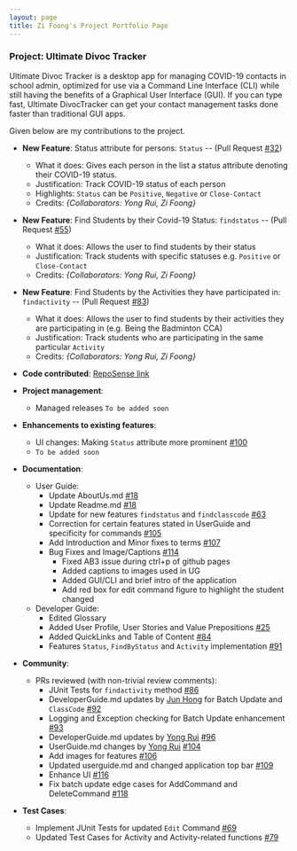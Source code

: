 ```yaml
---
layout: page
title: Zi Foong's Project Portfolio Page
---
```


### Project: Ultimate Divoc Tracker
Ultimate Divoc Tracker is a desktop app for managing COVID-19 contacts in school admin, optimized for use via a Command Line Interface (CLI) while still having the benefits of a Graphical User Interface (GUI). If you can type fast, Ultimate DivocTracker can get your contact management tasks done faster than traditional GUI apps.

Given below are my contributions to the project.
* **New Feature**: Status attribute for persons: `Status` -- (Pull Request [\#32](https://github.com/AY2122S2-CS2103T-T12-1/tp/pull/32))
  * What it does: Gives each person in the list a status attribute denoting their COVID-19 status.
  * Justification: Track COVID-19 status of each person
  * Highlights: `Status` can be `Positive`, `Negative` or `Close-Contact`
  * Credits: *{Collaborators: Yong Rui, Zi Foong}*

* **New Feature**: Find Students by their Covid-19 Status: `findstatus` -- (Pull Request [\#55](https://github.com/AY2122S2-CS2103T-T12-1/tp/pull/55))
  * What it does: Allows the user to find students by their status
  * Justification: Track students with specific statuses e.g. `Positive` or `Close-Contact`
  * Credits: *{Collaborators: Yong Rui, Zi Foong}*

* **New Feature**: Find Students by the Activities they have participated in: `findactivity` -- (Pull Request [\#83](https://github.com/AY2122S2-CS2103T-T12-1/tp/pull/83))
  * What it does: Allows the user to find students by their activities they are participating in (e.g. Being the Badminton CCA)
  * Justification: Track students who are participating in the same particular `Activity`
  * Credits: *{Collaborators: Yong Rui, Zi Foong}*

* **Code contributed**: [RepoSense link]()
* **Project management**:
  * Managed releases `To be added soon`
* **Enhancements to existing features**:
  * UI changes: Making `Status` attribute more prominent [\#100](https://github.com/AY2122S2-CS2103T-T12-1/tp/pull/100)
  * `To be added soon`
* **Documentation**:
  * User Guide:
    * Update AboutUs.md [\#18](https://github.com/AY2122S2-CS2103T-T12-1/tp/pull/18)
    * Update Readme.md [\#18](https://github.com/AY2122S2-CS2103T-T12-1/tp/pull/18)
    * Update for new features `findstatus` and `findclasscode` [\#63](https://github.com/AY2122S2-CS2103T-T12-1/tp/pull/63)
    * Correction for certain features stated in UserGuide and specificity for commands [\#105](https://github.com/AY2122S2-CS2103T-T12-1/tp/pull/105)
    * Add Introduction and Minor fixes to terms [\#107](https://github.com/AY2122S2-CS2103T-T12-1/tp/pull/107)
    * Bug Fixes and Image/Captions [\#114](https://github.com/AY2122S2-CS2103T-T12-1/tp/pull/114)
      * Fixed AB3 issue during ctrl+p of github pages
      * Added captions to images used in UG
      * Added GUI/CLI and brief intro of the application
      * Add red box for edit command figure to highlight the student changed
  * Developer Guide:
    * Edited Glossary
    * Added User Profile, User Stories and Value Prepositions [\#25](https://github.com/AY2122S2-CS2103T-T12-1/tp/pull/25)
    * Added QuickLinks and Table of Content [\#84](https://github.com/AY2122S2-CS2103T-T12-1/tp/pull/84)
    * Features `Status`, `FindByStatus` and `Activity` implementation [\#91](https://github.com/AY2122S2-CS2103T-T12-1/tp/pull/91)
* **Community**:
  * PRs reviewed (with non-trivial review comments): 
    * JUnit Tests for `findactivity` method [\#86](https://github.com/AY2122S2-CS2103T-T12-1/tp/pull/86)
    * DeveloperGuide.md updates by [Jun Hong](https://github.com/whoisjunhong) for Batch Update and `ClassCode` [\#92](https://github.com/AY2122S2-CS2103T-T12-1/tp/pull/92)
    * Logging and Exception checking for Batch Update enhancement [\#93](https://github.com/AY2122S2-CS2103T-T12-1/tp/pull/93)
    * DeveloperGuide.md updates by [Yong Rui](https://github.com/Fenway17) [\#96](https://github.com/AY2122S2-CS2103T-T12-1/tp/pull/96)
    * UserGuide.md changes by [Yong Rui](https://github.com/Fenway17) [\#104](https://github.com/AY2122S2-CS2103T-T12-1/tp/pull/104)
    * Add images for features [\#106](https://github.com/AY2122S2-CS2103T-T12-1/tp/pull/106)
    * Updated userguide.md and changed application top bar [\#109](https://github.com/AY2122S2-CS2103T-T12-1/tp/pull/109)
    * Enhance UI [\#116](https://github.com/AY2122S2-CS2103T-T12-1/tp/pull/116)
    * Fix batch update edge cases for AddCommand and DeleteCommand [\#118](https://github.com/AY2122S2-CS2103T-T12-1/tp/pull/118)
* **Test Cases**:
  * Implement JUnit Tests for updated `Edit` Command [\#69](https://github.com/AY2122S2-CS2103T-T12-1/tp/pull/69)
  * Updated Test Cases for Activity and Activity-related functions [\#79](https://github.com/AY2122S2-CS2103T-T12-1/tp/pull/79)
